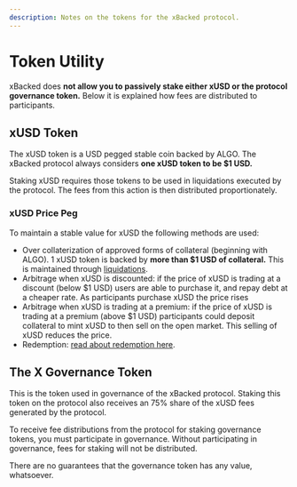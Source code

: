 ```yaml
---
description: Notes on the tokens for the xBacked protocol.
---
```


# Token Utility

xBacked does **not allow you to passively stake either xUSD or the protocol governance token.** Below it is explained how fees are distributed to participants.

## **xUSD Token**

The xUSD token is a USD pegged stable coin backed by ALGO. The xBacked protocol always considers **one xUSD token to be $1 USD.**

Staking xUSD requires those tokens to be used in liquidations executed by the protocol. The fees from this action is then distributed proportionately.

### xUSD Price Peg

To maintain a stable value for xUSD the following methods are used:

* Over collaterization of approved forms of collateral (beginning with ALGO). 1 xUSD token is backed by **more than $1 USD of collateral.** This is maintained through [liquidations](../product/liquidations/).
* Arbitrage when xUSD is discounted: if the price of xUSD is trading at a discount (below $1 USD) users are able to purchase it, and repay debt at a cheaper rate. As participants purchase xUSD the price rises
* Arbitrage when xUSD is trading at a premium: if the price of xUSD is trading at a premium (above $1 USD) participants could deposit collateral to mint xUSD to then sell on the open market. This selling of xUSD reduces the price.
* Redemption: [read about redemption here](../product/redemptions.md).

## The X Governance Token

This is the token used in governance of the xBacked protocol. Staking this token on the protocol also receives an 75% share of the xUSD fees generated by the protocol.

To receive fee distributions from the protocol for staking governance tokens, you must participate in governance. Without participating in governance, fees for staking will not be distributed.

There are no guarantees that the governance token has any value, whatsoever.&#x20;
